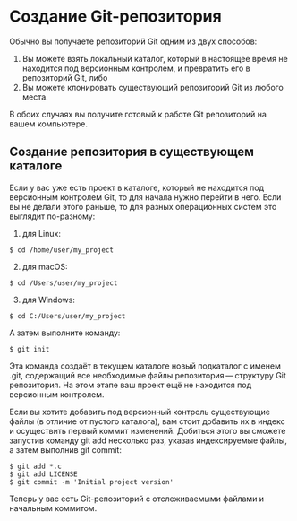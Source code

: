 # Создание Git-репозитория
Обычно вы получаете репозиторий Git одним из двух способов:  
1. Вы можете взять локальный каталог, который в настоящее время не находится под версионным контролем, и превратить его в репозиторий Git, либо  
2. Вы можете клонировать существующий репозиторий Git из любого места.
   
В обоих случаях вы получите готовый к работе Git репозиторий на вашем компьютере.

## Создание репозитория в существующем каталоге
Если у вас уже есть проект в каталоге, который не находится под версионным контролем Git, то для начала нужно перейти в него. Если вы не делали этого раньше, то для разных операционных систем это выглядит по-разному:  

1. для Linux:
```
$ cd /home/user/my_project  
```  
2. для macOS:
```  
$ cd /Users/user/my_project
```
3. для Windows:
```
$ cd C:/Users/user/my_project
```

А затем выполните команду:  
```
$ git init
```
Эта команда создаёт в текущем каталоге новый подкаталог с именем .git, содержащий все необходимые файлы репозитория — структуру Git репозитория. На этом этапе ваш проект ещё не находится под версионным контролем.  

Если вы хотите добавить под версионный контроль существующие файлы (в отличие от пустого каталога), вам стоит добавить их в индекс и осуществить первый коммит изменений. Добиться этого вы сможете запустив команду git add несколько раз, указав индексируемые файлы, а затем выполнив git commit:  
```
$ git add *.c  
$ git add LICENSE  
$ git commit -m 'Initial project version'
```  
Теперь у вас есть Git-репозиторий с отслеживаемыми файлами и начальным коммитом.  



   
   

